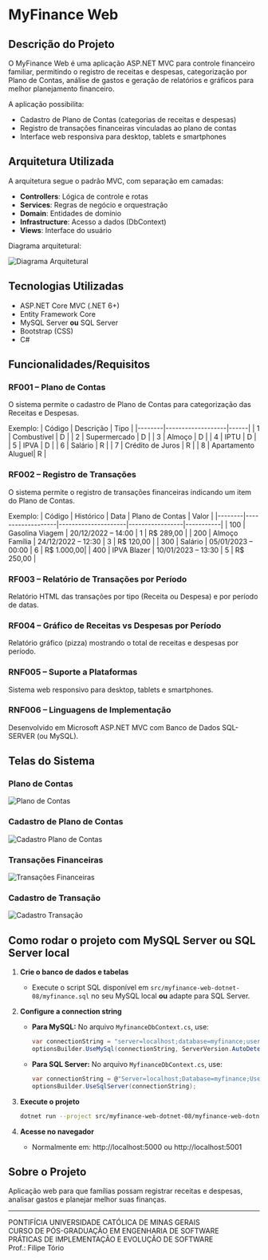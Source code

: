 # MyFinance Web

## Descrição do Projeto

O MyFinance Web é uma aplicação ASP.NET MVC para controle financeiro familiar, permitindo o registro de receitas e despesas, categorização por Plano de Contas, análise de gastos e geração de relatórios e gráficos para melhor planejamento financeiro.

A aplicação possibilita:
- Cadastro de Plano de Contas (categorias de receitas e despesas)
- Registro de transações financeiras vinculadas ao plano de contas
- Interface web responsiva para desktop, tablets e smartphones

## Arquitetura Utilizada

A arquitetura segue o padrão MVC, com separação em camadas:
- **Controllers**: Lógica de controle e rotas
- **Services**: Regras de negócio e orquestração
- **Domain**: Entidades de domínio
- **Infrastructure**: Acesso a dados (DbContext)
- **Views**: Interface do usuário

Diagrama arquitetural:

![Diagrama Arquitetural](image.png)

## Tecnologias Utilizadas
- ASP.NET Core MVC (.NET 6+)
- Entity Framework Core
- MySQL Server **ou** SQL Server
- Bootstrap (CSS)
- C#

## Funcionalidades/Requisitos

### RF001 – Plano de Contas
O sistema permite o cadastro de Plano de Contas para categorização das Receitas e Despesas.

Exemplo:
| Código | Descrição         | Tipo |
|--------|-------------------|------|
| 1      | Combustível       | D    |
| 2      | Supermercado      | D    |
| 3      | Almoço            | D    |
| 4      | IPTU              | D    |
| 5      | IPVA              | D    |
| 6      | Salário           | R    |
| 7      | Crédito de Juros  | R    |
| 8      | Apartamento Aluguel| R   |

### RF002 – Registro de Transações
O sistema permite o registro de transações financeiras indicando um item do Plano de Contas.

Exemplo:
| Código | Histórico         | Data                | Plano de Contas | Valor     |
|--------|-------------------|---------------------|-----------------|-----------|
| 100    | Gasolina Viagem   | 20/12/2022 – 14:00  | 1               | R$ 289,00 |
| 200    | Almoço Família    | 24/12/2022 – 12:30  | 3               | R$ 120,00 |
| 300    | Salário           | 05/01/2023 – 00:00  | 6               | R$ 1.000,00|
| 400    | IPVA Blazer       | 10/01/2023 – 13:30  | 5               | R$ 250,00 |

### RF003 – Relatório de Transações por Período
Relatório HTML das transações por tipo (Receita ou Despesa) e por período de datas.

### RF004 – Gráfico de Receitas vs Despesas por Período
Relatório gráfico (pizza) mostrando o total de receitas e despesas por período.

### RNF005 – Suporte a Plataformas
Sistema web responsivo para desktop, tablets e smartphones.

### RNF006 – Linguagens de Implementação
Desenvolvido em Microsoft ASP.NET MVC com Banco de Dados SQL-SERVER (ou MySQL).

## Telas do Sistema

### Plano de Contas
![Plano de Contas](image.png)
### Cadastro de Plano de Contas
![Cadastro Plano de Contas](image.png)

### Transações Financeiras
![Transações Financeiras](image.png)

### Cadastro de Transação
![Cadastro Transação](image.png)

## Como rodar o projeto com MySQL Server **ou** SQL Server local

1. **Crie o banco de dados e tabelas**
   - Execute o script SQL disponível em `src/myfinance-web-dotnet-08/myfinance.sql` no seu MySQL local **ou** adapte para SQL Server.

2. **Configure a connection string**
   - **Para MySQL:** No arquivo `MyfinanceDbContext.cs`, use:
     ```csharp
     var connectionString = "server=localhost;database=myfinance;user=SEU_USUARIO;password=SUA_SENHA;";
     optionsBuilder.UseMySql(connectionString, ServerVersion.AutoDetect(connectionString));
     ```
   - **Para SQL Server:** No arquivo `MyfinanceDbContext.cs`, use:
     ```csharp
     var connectionString = @"Server=localhost;Database=myfinance;User Id=SEU_USUARIO;Password=SUA_SENHA;TrustServerCertificate=True;";
     optionsBuilder.UseSqlServer(connectionString);
     ```

3. **Execute o projeto**
   ```sh
   dotnet run --project src/myfinance-web-dotnet-08/myfinance-web-dotnet-08.csproj
   ```

4. **Acesse no navegador**
   - Normalmente em: http://localhost:5000 ou http://localhost:5001

## Sobre o Projeto

Aplicação web para que famílias possam registrar receitas e despesas, analisar gastos e planejar melhor suas finanças. 

---
PONTIFÍCIA UNIVERSIDADE CATÓLICA DE MINAS GERAIS  
CURSO DE PÓS-GRADUAÇÃO EM ENGENHARIA DE SOFTWARE  
PRÁTICAS DE IMPLEMENTAÇÃO E EVOLUÇÃO DE SOFTWARE  
Prof.: Filipe Tório

